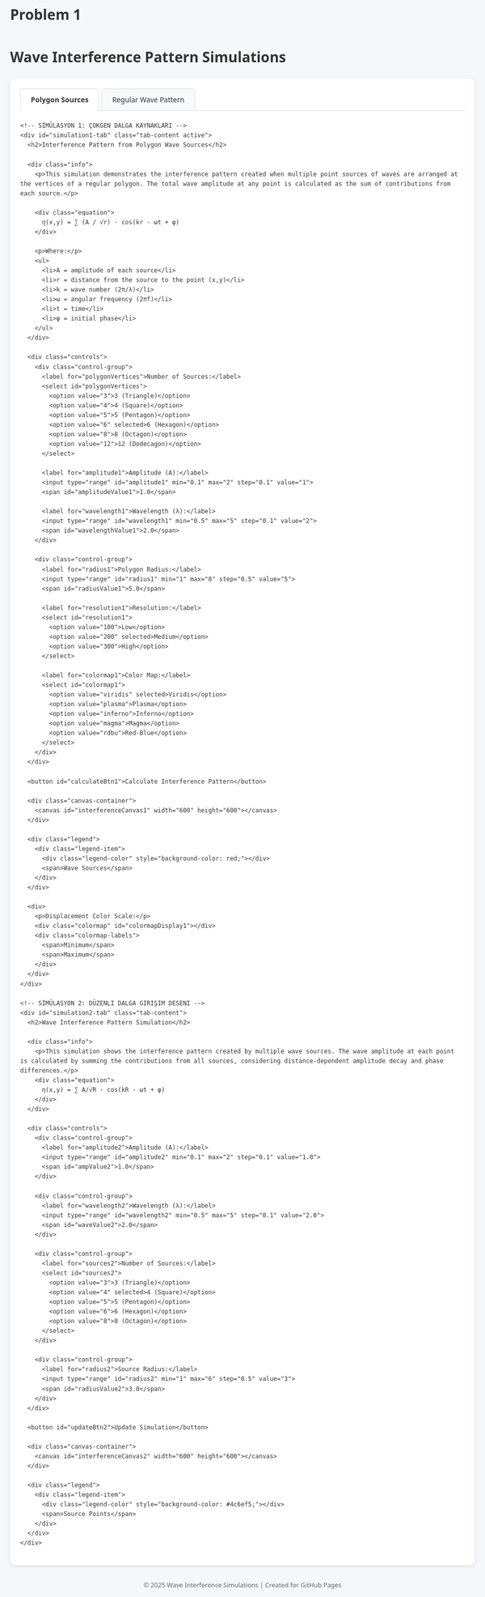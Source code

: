 # Problem 1
<!DOCTYPE html>
<html lang="en">
<head>
  <meta charset="UTF-8">
  <meta name="viewport" content="width=device-width, initial-scale=1.0">
  <title>Wave Interference Patterns</title>
  <style>
    body {
      font-family: 'Segoe UI', Tahoma, Geneva, Verdana, sans-serif;
      margin: 0;
      padding: 20px;
      background-color: #f5f7fa;
      color: #333;
      line-height: 1.6;
      max-width: 1200px;
      margin: 0 auto;
    }
    
    h1, h2, h3 {
      color: #2c3e50;
      text-align: center;
      margin-top: 1.5em;
    }
    
    .container {
      background: #fff;
      border-radius: 10px;
      box-shadow: 0 2px 8px rgba(0,0,0,0.1);
      padding: 20px;
      margin: 20px 0;
    }
    
    .tabs {
      display: flex;
      border-bottom: 1px solid #ddd;
      margin-bottom: 20px;
    }
    
    .tab {
      padding: 10px 20px;
      cursor: pointer;
      background-color: #f8f9fa;
      border: 1px solid #ddd;
      border-bottom: none;
      border-radius: 5px 5px 0 0;
      margin-right: 5px;
    }
    
    .tab.active {
      background-color: #fff;
      font-weight: bold;
      border-bottom: 1px solid #fff;
      margin-bottom: -1px;
    }
    
    .tab-content {
      display: none;
    }
    
    .tab-content.active {
      display: block;
    }
    
    .canvas-container {
      position: relative;
      width: 100%;
      max-width: 600px;
      margin: 0 auto;
    }
    
    canvas {
      display: block;
      margin: 0 auto;
      border: 1px solid #ddd;
      border-radius: 5px;
      background-color: #000;
    }
    
    .controls {
      display: flex;
      flex-wrap: wrap;
      gap: 20px;
      justify-content: center;
      margin: 20px 0;
    }
    
    .control-group {
      flex: 1;
      min-width: 200px;
      max-width: 300px;
    }
    
    label {
      display: block;
      font-weight: 600;
      margin-bottom: 5px;
    }
    
    input, select {
      width: 100%;
      padding: 8px;
      margin-bottom: 10px;
      border: 1px solid #ddd;
      border-radius: 4px;
    }
    
    .value-display {
      float: right;
      font-weight: normal;
      color: #666;
    }
    
    button {
      background-color: #4c6ef5;
      color: white;
      border: none;
      padding: 10px 20px;
      border-radius: 5px;
      cursor: pointer;
      font-size: 16px;
      transition: background-color 0.2s;
      display: block;
      margin: 20px auto;
    }
    
    button:hover {
      background-color: #364fc7;
    }
    
    .info {
      background-color: #f0f4f8;
      padding: 15px;
      border-radius: 5px;
      margin: 20px 0;
    }
    
    .equation {
      text-align: center;
      margin: 15px 0;
      font-style: italic;
      background-color: #f8f9fa;
      padding: 10px;
      border-radius: 5px;
    }
    
    .colormap {
      height: 20px;
      width: 100%;
      margin: 10px 0;
      background: linear-gradient(to right,
        #440154, #482878, #3e4989, #31688e, #26828e, 
        #1f9e89, #35b779, #6ece58, #b5de2b, #fde725);
      border-radius: 3px;
    }
    
    .colormap-labels {
      display: flex;
      justify-content: space-between;
      font-size: 0.85em;
      color: #666;
    }
    
    .legend {
      display: flex;
      align-items: center;
      justify-content: center;
      margin-top: 15px;
    }
    
    .legend-item {
      display: flex;
      align-items: center;
      margin: 0 10px;
    }
    
    .legend-color {
      width: 20px;
      height: 20px;
      border-radius: 50%;
      margin-right: 5px;
    }
    
    .footnote {
      margin-top: 30px;
      font-size: 0.9em;
      color: #666;
      text-align: center;
    }
  </style>
</head>
<body>
  <h1>Wave Interference Pattern Simulations</h1>
  
  <div class="container">
    <div class="tabs">
      <div class="tab active" onclick="switchTab('simulation1')">Polygon Sources</div>
      <div class="tab" onclick="switchTab('simulation2')">Regular Wave Pattern</div>
    </div>
    
    <!-- SİMÜLASYON 1: ÇOKGEN DALGA KAYNAKLARI -->
    <div id="simulation1-tab" class="tab-content active">
      <h2>Interference Pattern from Polygon Wave Sources</h2>
      
      <div class="info">
        <p>This simulation demonstrates the interference pattern created when multiple point sources of waves are arranged at the vertices of a regular polygon. The total wave amplitude at any point is calculated as the sum of contributions from each source.</p>
        
        <div class="equation">
          η(x,y) = ∑ (A / √r) · cos(kr - ωt + φ)
        </div>
        
        <p>Where:</p>
        <ul>
          <li>A = amplitude of each source</li>
          <li>r = distance from the source to the point (x,y)</li>
          <li>k = wave number (2π/λ)</li>
          <li>ω = angular frequency (2πf)</li>
          <li>t = time</li>
          <li>φ = initial phase</li>
        </ul>
      </div>
      
      <div class="controls">
        <div class="control-group">
          <label for="polygonVertices">Number of Sources:</label>
          <select id="polygonVertices">
            <option value="3">3 (Triangle)</option>
            <option value="4">4 (Square)</option>
            <option value="5">5 (Pentagon)</option>
            <option value="6" selected>6 (Hexagon)</option>
            <option value="8">8 (Octagon)</option>
            <option value="12">12 (Dodecagon)</option>
          </select>
          
          <label for="amplitude1">Amplitude (A):</label>
          <input type="range" id="amplitude1" min="0.1" max="2" step="0.1" value="1">
          <span id="amplitudeValue1">1.0</span>
          
          <label for="wavelength1">Wavelength (λ):</label>
          <input type="range" id="wavelength1" min="0.5" max="5" step="0.1" value="2">
          <span id="wavelengthValue1">2.0</span>
        </div>
        
        <div class="control-group">
          <label for="radius1">Polygon Radius:</label>
          <input type="range" id="radius1" min="1" max="8" step="0.5" value="5">
          <span id="radiusValue1">5.0</span>
          
          <label for="resolution1">Resolution:</label>
          <select id="resolution1">
            <option value="100">Low</option>
            <option value="200" selected>Medium</option>
            <option value="300">High</option>
          </select>
          
          <label for="colormap1">Color Map:</label>
          <select id="colormap1">
            <option value="viridis" selected>Viridis</option>
            <option value="plasma">Plasma</option>
            <option value="inferno">Inferno</option>
            <option value="magma">Magma</option>
            <option value="rdbu">Red-Blue</option>
          </select>
        </div>
      </div>
      
      <button id="calculateBtn1">Calculate Interference Pattern</button>
      
      <div class="canvas-container">
        <canvas id="interferenceCanvas1" width="600" height="600"></canvas>
      </div>
      
      <div class="legend">
        <div class="legend-item">
          <div class="legend-color" style="background-color: red;"></div>
          <span>Wave Sources</span>
        </div>
      </div>
      
      <div>
        <p>Displacement Color Scale:</p>
        <div class="colormap" id="colormapDisplay1"></div>
        <div class="colormap-labels">
          <span>Minimum</span>
          <span>Maximum</span>
        </div>
      </div>
    </div>
    
    <!-- SİMÜLASYON 2: DÜZENLI DALGA GIRIŞIM DESENI -->
    <div id="simulation2-tab" class="tab-content">
      <h2>Wave Interference Pattern Simulation</h2>
      
      <div class="info">
        <p>This simulation shows the interference pattern created by multiple wave sources. The wave amplitude at each point is calculated by summing the contributions from all sources, considering distance-dependent amplitude decay and phase differences.</p>
        <div class="equation">
          η(x,y) = ∑ A/√R · cos(kR - ωt + φ)
        </div>
      </div>
      
      <div class="controls">
        <div class="control-group">
          <label for="amplitude2">Amplitude (A):</label>
          <input type="range" id="amplitude2" min="0.1" max="2" step="0.1" value="1.0">
          <span id="ampValue2">1.0</span>
        </div>

        <div class="control-group">
          <label for="wavelength2">Wavelength (λ):</label>
          <input type="range" id="wavelength2" min="0.5" max="5" step="0.1" value="2.0">
          <span id="waveValue2">2.0</span>
        </div>

        <div class="control-group">
          <label for="sources2">Number of Sources:</label>
          <select id="sources2">
            <option value="3">3 (Triangle)</option>
            <option value="4" selected>4 (Square)</option>
            <option value="5">5 (Pentagon)</option>
            <option value="6">6 (Hexagon)</option>
            <option value="8">8 (Octagon)</option>
          </select>
        </div>

        <div class="control-group">
          <label for="radius2">Source Radius:</label>
          <input type="range" id="radius2" min="1" max="6" step="0.5" value="3">
          <span id="radiusValue2">3.0</span>
        </div>
      </div>
      
      <button id="updateBtn2">Update Simulation</button>
      
      <div class="canvas-container">
        <canvas id="interferenceCanvas2" width="600" height="600"></canvas>
      </div>
      
      <div class="legend">
        <div class="legend-item">
          <div class="legend-color" style="background-color: #4c6ef5;"></div>
          <span>Source Points</span>
        </div>
      </div>
    </div>
  </div>
  
  <div class="footnote">
    <p>© 2025 Wave Interference Simulations | Created for GitHub Pages</p>
  </div>

  <script>
    // Tab switching functionality
    function switchTab(tabName) {
      // Hide all tab contents
      const tabContents = document.querySelectorAll('.tab-content');
      tabContents.forEach(content => {
        content.classList.remove('active');
      });
      
      // Deactivate all tabs
      const tabs = document.querySelectorAll('.tab');
      tabs.forEach(tab => {
        tab.classList.remove('active');
      });
      
      // Activate selected tab
      document.getElementById(`${tabName}-tab`).classList.add('active');
      
      // Activate the clicked tab button
      event.target.classList.add('active');
      
      // Initialize the newly displayed tab
      if (tabName === 'simulation1') {
        initSimulation1();
      } else if (tabName === 'simulation2') {
        initSimulation2();
      }
    }
    
    //===============================================================
    //             SIMULATION 1: POLYGON WAVE SOURCES
    //===============================================================
    
    // Variables for simulation 1
    let canvas1, ctx1;
    let polygonSelect, amplitudeInput1, wavelengthInput1, radiusInput1;
    let resolutionSelect, colormapSelect, calculateBtn1;
    let amplitudeValue1, wavelengthValue1, radiusValue1;
    
    // Wave parameters for simulation 1
    let A1 = 1.0;               // Amplitude
    let wavelength1 = 2.0;      // Wavelength
    let frequency1 = 1.0;       // Frequency (fixed)
    let omega1 = 2 * Math.PI * frequency1;
    let k1 = 2 * Math.PI / wavelength1;
    let phi1 = 0;               // Initial phase
    let t1 = 0;                 // Time snapshot (fixed)
    let N1 = 6;                 // Number of sources
    let radius1 = 5.0;          // Polygon radius
    let resolution1 = 200;      // Grid resolution
    let colormap1 = 'viridis';  // Default colormap
    
    // Color maps
    const colormaps = {
      viridis: [
        [68, 1, 84], [70, 50, 126], [54, 92, 141], [39, 127, 142], 
        [31, 161, 135], [74, 194, 109], [159, 218, 58], [253, 231, 37]
      ],
      plasma: [
        [13, 8, 135], [75, 0, 160], [125, 0, 168], [168, 0, 157], 
        [203, 32, 107], [224, 80, 66], [239, 140, 45], [246, 211, 47]
      ],
      inferno: [
        [0, 0, 4], [40, 11, 84], [101, 21, 110], [159, 42, 99], 
        [212, 72, 66], [241, 130, 37], [250, 193, 39], [252, 255, 164]
      ],
      magma: [
        [0, 0, 4], [44, 13, 74], [104, 26, 107], [168, 49, 96], 
        [216, 80, 72], [244, 131, 44], [254, 190, 65], [252, 253, 191]
      ],
      rdbu: [
        [178, 24, 43], [214, 96, 77], [244, 165, 130], [253, 219, 199], 
        [209, 229, 240], [146, 197, 222], [67, 147, 195], [33, 102, 172]
      ]
    };
    
    function initSimulation1() {
      // Initialize DOM references if not already
      if (!canvas1) {
        canvas1 = document.getElementById('interferenceCanvas1');
        ctx1 = canvas1.getContext('2d');
        
        polygonSelect = document.getElementById('polygonVertices');
        amplitudeInput1 = document.getElementById('amplitude1');
        wavelengthInput1 = document.getElementById('wavelength1');
        radiusInput1 = document.getElementById('radius1');
        resolutionSelect = document.getElementById('resolution1');
        colormapSelect = document.getElementById('colormap1');
        calculateBtn1 = document.getElementById('calculateBtn1');
        
        amplitudeValue1 = document.getElementById('amplitudeValue1');
        wavelengthValue1 = document.getElementById('wavelengthValue1');
        radiusValue1 = document.getElementById('radiusValue1');
        
        // Set up event listeners
        amplitudeInput1.addEventListener('input', function() {
          A1 = parseFloat(this.value);
          amplitudeValue1.textContent = A1.toFixed(1);
        });
        
        wavelengthInput1.addEventListener('input', function() {
          wavelength1 = parseFloat(this.value);
          k1 = 2 * Math.PI / wavelength1;
          wavelengthValue1.textContent = wavelength1.toFixed(1);
        });
        
        radiusInput1.addEventListener('input', function() {
          radius1 = parseFloat(this.value);
          radiusValue1.textContent = radius1.toFixed(1);
        });
        
        resolutionSelect.addEventListener('change', function() {
          resolution1 = parseInt(this.value);
        });
        
        polygonSelect.addEventListener('change', function() {
          N1 = parseInt(this.value);
        });
        
        colormapSelect.addEventListener('change', function() {
          colormap1 = this.value;
          updateColormapDisplay();
        });
        
        calculateBtn1.addEventListener('click', calculateInterferencePattern);
        
        // Fix canvas size
        canvas1.width = canvas1.clientWidth || 600;
        canvas1.height = canvas1.clientHeight || 600;
        
        // Initial colormap display
        updateColormapDisplay();
        
        // Initial calculation
        calculateInterferencePattern();
      }
    }
    
    // Update colormap display
    function updateColormapDisplay() {
      const colormapDiv = document.getElementById('colormapDisplay1');
      const colors = colormaps[colormap1];
      
      let gradientString = 'linear-gradient(to right';
      for (let i = 0; i < colors.length; i++) {
        const percent = (i / (colors.length - 1)) * 100;
        const [r, g, b] = colors[i];
        gradientString += `, rgb(${r}, ${g}, ${b}) ${percent}%`;
      }
      gradientString += ')';
      
      colormapDiv.style.background = gradientString;
    }
    
    // Generate points for a regular polygon
    function generatePolygonPoints(n, r) {
      const points = [];
      for (let i = 0; i < n; i++) {
        const angle = (i * 2 * Math.PI) / n;
        const x = r * Math.cos(angle);
        const y = r * Math.sin(angle);
        points.push([x, y]);
      }
      return points;
    }
    
    // Get color from colormap
    function getColor(value, min, max, map = colormap1) {
      // Normalize value to 0-1 range
      const normalized = (value - min) / (max - min);
      
      // Clamp to 0-1
      const clamped = Math.max(0, Math.min(1, normalized));
      
      // Get color map
      const colors = colormaps[map];
      
      // Find position in colormap
      const position = clamped * (colors.length - 1);
      const index = Math.floor(position);
      const fraction = position - index;
      
      // Handle edge cases
      if (index >= colors.length - 1) {
        return `rgb(${colors[colors.length - 1][0]}, ${colors[colors.length - 1][1]}, ${colors[colors.length - 1][2]})`;
      }
      
      // Interpolate between colors
      const c1 = colors[index];
      const c2 = colors[index + 1];
      
      const r = Math.round(c1[0] + fraction * (c2[0] - c1[0]));
      const g = Math.round(c1[1] + fraction * (c2[1] - c1[1]));
      const b = Math.round(c1[2] + fraction * (c2[2] - c1[2]));
      
      return `rgb(${r}, ${g}, ${b})`;
    }
    
    // Calculate and draw the interference pattern
    function calculateInterferencePattern() {
      if (!ctx1) return;
      
      // Update parameters from inputs
      A1 = parseFloat(amplitudeInput1.value);
      wavelength1 = parseFloat(wavelengthInput1.value);
      k1 = 2 * Math.PI / wavelength1;
      N1 = parseInt(polygonSelect.value);
      radius1 = parseFloat(radiusInput1.value);
      resolution1 = parseInt(resolutionSelect.value);
      colormap1 = colormapSelect.value;
      
      // Clear canvas
      ctx1.clearRect(0, 0, canvas1.width, canvas1.height);
      
      // Generate source positions
      const sourcePoints = generatePolygonPoints(N1, radius1);
      
      // Create a pixel-by-pixel image
      const imageData = ctx1.createImageData(canvas1.width, canvas1.height);
      const data = imageData.data;
      
      // Create scaling factors to map between canvas and simulation coordinates
      const scale = 20; // Adjust this to zoom in/out
      const offsetX = canvas1.width / 2;
      const offsetY = canvas1.height / 2;
      
      // Store the wave values to find min/max for normalization
      let waveValues = [];
      let minVal = Infinity;
      let maxVal = -Infinity;
      
      // Calculate wave values first to find min/max
      for (let y = 0; y < canvas1.height; y++) {
        for (let x = 0; x < canvas1.width; x++) {
          // Convert canvas coordinates to simulation coordinates
          const simX = (x - offsetX) / scale;
          const simY = (y - offsetY) / scale;
          
          // Calculate total amplitude from all sources
          let etaTotal = 0;
          for (const [x0, y0] of sourcePoints) {
            const r = Math.sqrt((simX - x0) ** 2 + (simY - y0) ** 2) + 1e-6; // Avoid division by zero
            const sourceContribution = (A1 / Math.sqrt(r)) * Math.cos(k1 * r - omega1 * t1 + phi1);
            etaTotal += sourceContribution;
          }
          
          // Store value and track min/max
          waveValues.push(etaTotal);
          minVal = Math.min(minVal, etaTotal);
          maxVal = Math.max(maxVal, etaTotal);
        }
      }
      
      // Now set the pixel values with normalized colors
      let index = 0;
      for (let y = 0; y < canvas1.height; y++) {
        for (let x = 0; x < canvas1.width; x++) {
          const pixelIndex = (y * canvas1.width + x) * 4;
          const etaTotal = waveValues[index++];
          
          // Get color from colormap
          const color = getColor(etaTotal, minVal, maxVal);
          
          // Parse RGB components from the color string
          const rgb = color.match(/rgb\((\d+),\s*(\d+),\s*(\d+)\)/);
          
          // Set pixel data
          data[pixelIndex] = parseInt(rgb[1]);     // Red
          data[pixelIndex + 1] = parseInt(rgb[2]); // Green
          data[pixelIndex + 2] = parseInt(rgb[3]); // Blue
          data[pixelIndex + 3] = 255;              // Alpha (fully opaque)
        }
      }
      
      // Put the image data on the canvas
      ctx1.putImageData(imageData, 0, 0);
      
      // Draw the source points
      for (const [x0, y0] of sourcePoints) {
        const canvasX = x0 * scale + offsetX;
        const canvasY = y0 * scale + offsetY;
        
        ctx1.beginPath();
        ctx1.arc(canvasX, canvasY, 5, 0, 2 * Math.PI);
        ctx1.fillStyle = 'red';
        ctx1.fill();
        ctx1.strokeStyle = 'white';
        ctx1.lineWidth = 1;
        ctx1.stroke();
      }
    }
    
    //===============================================================
    //            SIMULATION 2: REGULAR WAVE PATTERN
    //===============================================================
    
    // DOM elements for simulation 2
    let canvas2, ctx2;
    let sourceCountSelect, amplitudeInput2, wavelengthInput2, radiusInput2;
    let updateBtn2, ampValue2, waveValue2, radiusValue2;
    
    // Simulation parameters for simulation 2
    let A2 = 1.0;                  // Amplitude
    let wavelength2 = 2.0;         // Wavelength
    let frequency2 = 1.0;          // Frequency (Hz)
    let k2 = 2 * Math.PI / wavelength2;
    let omega2 = 2 * Math.PI * frequency2;
    let phi2 = 0;                  // Phase
    let t2 = 0;                    // Time snapshot
    let numSources2 = 4;           // Number of sources (square)
    let sourceRadius2 = 3;         // Radius for source arrangement
    
    function initSimulation2() {
      // Initialize DOM references if not already
      if (!canvas2) {
        canvas2 = document.getElementById('interferenceCanvas2');
        ctx2 = canvas2.getContext('2d');
        
        sourceCountSelect = document.getElementById('sources2');
        amplitudeInput2 = document.getElementById('amplitude2');
        wavelengthInput2 = document.getElementById('wavelength2');
        radiusInput2 = document.getElementById('radius2');
        updateBtn2 = document.getElementById('updateBtn2');
        
        ampValue2 = document.getElementById('ampValue2');
        waveValue2 = document.getElementById('waveValue2');
        radiusValue2 = document.getElementById('radiusValue2');
        
        // Set canvas dimensions
        setupCanvas();
        window.addEventListener('resize', setupCanvas);
        
        // Set up event listeners
        amplitudeInput2.addEventListener('input', function() {
          A2 = parseFloat(this.value);
          ampValue2.textContent = A2.toFixed(1);
        });
        
        wavelengthInput2.addEventListener('input', function() {
          wavelength2 = parseFloat(this.value);
          k2 = 2 * Math.PI / wavelength2;
          waveValue2.textContent = wavelength2.toFixed(1);
        });
        
        radiusInput2.addEventListener('input', function() {
          sourceRadius2 = parseFloat(this.value);
          radiusValue2.textContent = sourceRadius2.toFixed(1);
        });
        
        sourceCountSelect.addEventListener('change', function() {
          numSources2 = parseInt(this.value);
        });
        
        updateBtn2.addEventListener('click', runSimulation2);
        
        // Initial simulation
        runSimulation2();
      }
    }
    
    // Set proper canvas sizes
    function setupCanvas() {
      if (canvas2) {
        canvas2.width = canvas2.clientWidth || 600;
        canvas2.height = canvas2.clientHeight || 600;
      }
    }
    
    // Generate regular polygon points for simulation 2
    function regularPolygon(n, radius) {
      const points = [];
      for (let i = 0; i < n; i++) {
        const x = radius * Math.cos(2 * Math.PI * i / n);
        const y = radius * Math.sin(2 * Math.PI * i / n);
        points.push([x, y]);
      }
      return points;
    }
    
    // Map a value from one range to another
    function mapToColor(value, min, max) {
      // Normalize to 0-1
      const normalized = (value - min) / (max - min);
      
      // Map to RGB (blue - white - red)
      let r, g, b;
      
      if (normalized < 0.5) {
        // Blue to white (0 to 0.5)
        const t = normalized * 2;
        r = 255 * t;
        g = 255 * t;
        b = 255;
      } else {
        // White to red (0.5 to 1)
        const t = (normalized - 0.5) * 2;
        r = 255;
        g = 255 * (1 - t);
        b = 255 * (1 - t);
      }
      
      return `rgb(${Math.round(r)}, ${Math.round(g)}, ${Math.round(b)})`;
    }
    
    // Run simulation 2
    function runSimulation2() {
      if (!ctx2) return;
      
      // Update parameters
      A2 = parseFloat(amplitudeInput2.value);
      wavelength2 = parseFloat(wavelengthInput2.value);
      k2 = 2 * Math.PI / wavelength2;
      numSources2 = parseInt(sourceCountSelect.value);
      sourceRadius2 = parseFloat(radiusInput2.value);
      
      // Get canvas dimensions
      const width = canvas2.width;
      const height = canvas2.height;
      
      // Create image data
      const imageData = ctx2.createImageData(width, height);
      const data = imageData.data;
      
      // Generate source positions
      const sources = regularPolygon(numSources2, sourceRadius2);
      
      // Scale factors for mapping canvas to computational grid
      const scale = 20; // This determines the "zoom" level
      const offsetX = width / 2;
      const offsetY = height / 2;
      
      // Calculate wave values
      let minVal = Infinity;
      let maxVal = -Infinity;
      const waveValues = new Array(width * height);
      
      for (let y = 0; y < height; y++) {
        for (let x = 0; x < width; x++) {
          // Convert canvas coordinates to physical coordinates
          const physX = (x - offsetX) / scale;
          const physY = (y - offsetY) / scale;
          
          // Calculate total wave amplitude from all sources
          let eta = 0;
          for (const [x0, y0] of sources) {
            const R = Math.sqrt((physX - x0) ** 2 + (physY - y0) ** 2);
            // Avoid division by zero
            const amplitude = R < 0.01 ? A2 : A2 / Math.sqrt(R + 0.01);
            eta += amplitude * Math.cos(k2 * R - omega2 * t2 + phi2);
          }
          
          // Store value and track min/max
          const index = y * width + x;
          waveValues[index] = eta;
          minVal = Math.min(minVal, eta);
          maxVal = Math.max(maxVal, eta);
        }
      }
      
      // Render image
      for (let y = 0; y < height; y++) {
        for (let x = 0; x < width; x++) {
          const index = y * width + x;
          const eta = waveValues[index];
          const color = mapToColor(eta, minVal, maxVal);
          
          // Parse RGB values from the color string
          const match = color.match(/rgb\((\d+),\s*(\d+),\s*(\d+)\)/);
          const r = parseInt(match[1]);
          const g = parseInt(match[2]);
          const b = parseInt(match[3]);
          
          // Set pixel data (4 bytes per pixel: R, G, B, A)
          const pixelIndex = (y * width + x) * 4;
          data[pixelIndex] = r;
          data[pixelIndex + 1] = g;
          data[pixelIndex + 2] = b;
          data[pixelIndex + 3] = 255;  // Alpha (opaque)
        }
      }
      
      // Draw the image data to the canvas
      ctx2.putImageData(imageData, 0, 0);
      
      // Draw source positions
      drawSources(sources, scale, offsetX, offsetY);
    }
    
    // Draw the source positions on the canvas for simulation 2
    function drawSources(sources, scale, offsetX, offsetY) {
      ctx2.fillStyle = '#4c6ef5';
      ctx2.strokeStyle = 'white';
      
      for (const [x0, y0] of sources) {
        const canvasX = x0 * scale + offsetX;
        const canvasY = y0 * scale + offsetY;
        
        ctx2.beginPath();
        ctx2.arc(canvasX, canvasY, 5, 0, 2 * Math.PI);
        ctx2.fill();
        ctx2.stroke();
      }
    }
    
    // Initialize the first tab
    window.addEventListener('load', function() {
      initSimulation1();
    });
  </script>
</body>
</html>
